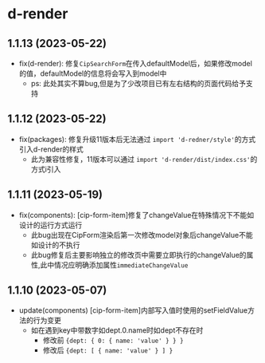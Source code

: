 # d-render

## 1.1.13 (2023-05-22)

- fix(d-render): 修复`CipSearchForm`在传入defaultModel后，如果修改model的值，defaultModel的信息将会写入到model中
    - ps: 此处其实不算bug,但是为了少改项目已有左右结构的页面代码给予支持  

## 1.1.12 (2023-05-22)

- fix(packages): 修复升级11版本后无法通过 `import 'd-redner/style'`的方式引入d-render的样式
    - 此为兼容性修复，11版本可以通过 `import 'd-render/dist/index.css'`的方式i引入

## 1.1.11 (2023-05-19)

- fix(components): [cip-form-item]修复了changeValue在特殊情况下不能如设计的运行方式运行
    - 此bug出现在CipForm渲染后第一次修改model对象后changeValue不能如设计的不执行
    - 此bug修复后主要影响独立的修改页中需要立即执行的changeValue的属性,此中情况应明确添加属性`immediateChangeValue`

## 1.1.10 (2023-05-07)

- update(components) [cip-form-item]内部写入值时使用的setFieldValue方法的行为变更
    - 如在遇到key中带数字如dept.0.name时如dept不存在时
      - 修改前 `{dept: { 0: { name: 'value' } } }`
      - 修改后 `{dept: [ { name: 'value' } ] }`
